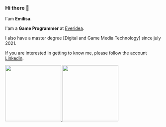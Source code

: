 ### Hi there 👋

I'am **Emilisa**.

I'am a **Game Programmer** at [Everidea](https://everidea.id/).

I also have a master degree [Digital and Game Media Technology] since july 2021.

If you are interested in getting to know me, please follow the account [Linkedin](https://www.linkedin.com/in/e-m-i-l-i-s-a-110207107/).

<p align="left">
<a href="https://github.com/emilisa707">
  <img height="180em" src="https://github-readme-stats-eight-theta.vercel.app/api?username=emilisa707&show_icons=true&theme=algolia&include_all_commits=true&count_private=true"/>
  <img height="180em" src="https://github-readme-stats-eight-theta.vercel.app/api/top-langs/?username=emilisa707&layout=compact&langs_count=8&theme=algolia"/>
</a>
</p>
<!--
**emilisa707/emilisa707** is a ✨ _special_ ✨ repository because its `README.md` (this file) appears on your GitHub profile.

Here are some ideas to get you started:

- 🔭 I’m currently working on ...
- 🌱 I’m currently learning ...
- 👯 I’m looking to collaborate on ...
- 🤔 I’m looking for help with ...
- 💬 Ask me about ...
- 📫 How to reach me: ...
- 😄 Pronouns: ...
- ⚡ Fun fact: ...
-->
